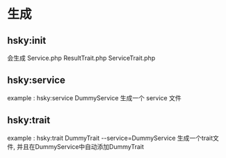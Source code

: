# 生成

## hsky:init

会生成 Service.php  ResultTrait.php  ServiceTrait.php

## hsky:service 
example : hsky:service DummyService
生成一个 service 文件

## hsky:trait
example : hsky:trait DummyTrait --service=DummyService
生成一个trait文件, 并且在DummyService中自动添加DummyTrait